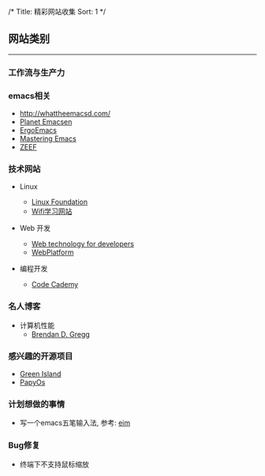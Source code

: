 /*
  Title: 精彩网站收集
  Sort: 1
  */

## 网站类别
----
### 工作流与生产力

### emacs相关
- <http://whattheemacsd.com/>
- [Planet Emacsen](http://planet.emacsen.org/)
- [ErgoEmacs](http://ergoemacs.org)
- [Mastering Emacs](http://www.masteringemacs.org)
- [ZEEF](https://emacs.zeef.com/ehartc)

### 技术网站    
- Linux
  - [Linux Foundation](http://www.linuxfoundation.org/collaborate/workgroups/networking/group)
  - [Wifi学习网站](http://mrncciew.com)

- Web 开发
  - [Web technology for developers](https://developer.mozilla.org/en-US/docs/Web)
  - [WebPlatform](https://www.webplatform.org/)

- 编程开发
  - [Code Cademy](https://www.codecademy.com/)

### 名人博客  
- 计算机性能  
  - [Brendan D. Gregg](http://www.brendangregg.com)
  
### 感兴趣的开源项目

   - [Green Island](https://github.com/greenisland/greenisland)
   - [PapyOs](https://github.com/papyros/papyros.git)

### 计划想做的事情

   - 写一个emacs五笔输入法, 参考: [eim](https://github.com/viogus/eim)

### Bug修复  

- 终端下不支持鼠标缩放
